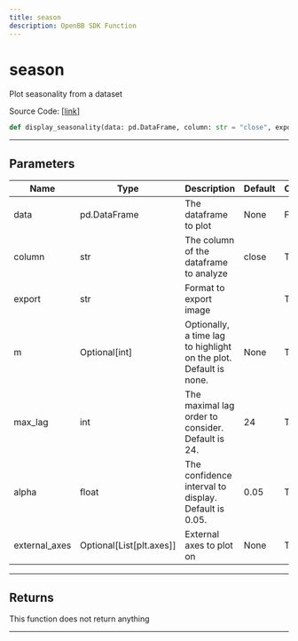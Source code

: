 ```yaml
---
title: season
description: OpenBB SDK Function
---
```


# season

Plot seasonality from a dataset

Source Code: [[link](https://github.com/OpenBB-finance/OpenBBTerminal/tree/main/openbb_terminal/forecast/forecast_view.py#L120)]

```python
def display_seasonality(data: pd.DataFrame, column: str = "close", export: str = "", m: Optional[int] = None, max_lag: int = 24, alpha: float = 0.05, external_axes: Optional[List[axes]] = None) -> None
```
---
## Parameters

| Name | Type | Description | Default | Optional |
| ---- | ---- | ----------- | ------- | -------- |
| data | pd.DataFrame | The dataframe to plot | None | False |
| column | str | The column of the dataframe to analyze | close | True |
| export | str | Format to export image |  | True |
| m | Optional[int] | Optionally, a time lag to highlight on the plot. Default is none. | None | True |
| max_lag | int | The maximal lag order to consider. Default is 24. | 24 | True |
| alpha | float | The confidence interval to display. Default is 0.05. | 0.05 | True |
| external_axes | Optional[List[plt.axes]] | External axes to plot on | None | True |

---
## Returns

This function does not return anything

---
